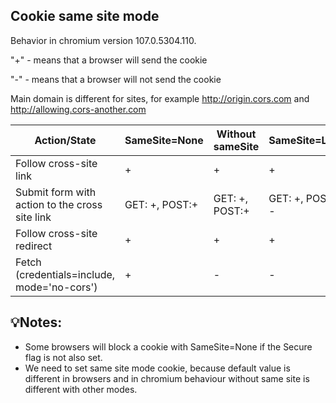 ## Cookie same site mode

Behavior in chromium version 107.0.5304.110.

"+" - means that a browser will send the cookie

"-" - means that a browser will not send the cookie

Main domain is different for sites, for example http://origin.cors.com
and http://allowing.cors-another.com

| Action/State                                   | SameSite=None  | Without sameSite | SameSite=Lax    | SameSite=strict |
|------------------------------------------------|----------------|------------------|-----------------|-----------------|
| Follow cross-site link                         | +              | +                | +               | -               |
| Submit form with action to the cross site link | GET: +, POST:+ | GET: +, POST:+   | GET: +, POST: - | -               |
| Follow cross-site redirect                     | +              | +                | +               | -               |
| Fetch (credentials=include, mode='no-cors')    | +              | -                | -               | -               |

## 💡Notes:
- Some browsers will block a cookie with SameSite=None if the Secure flag is not also set.
- We need to set same site mode cookie, because default value is different in browsers and in chromium behaviour without same site is different with other modes. 